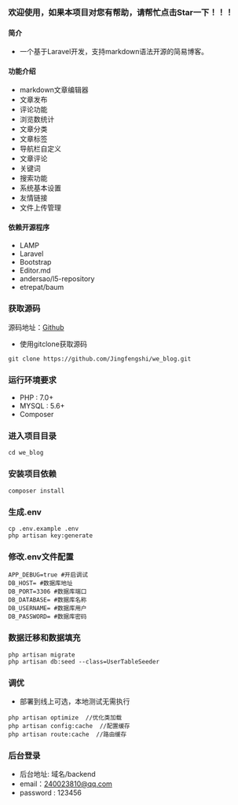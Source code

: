 ### 欢迎使用，如果本项目对您有帮助，请帮忙点击Star一下！！！
#### 简介
* 一个基于Laravel开发，支持markdown语法开源的简易博客。

#### 功能介绍
* markdown文章编辑器
* 文章发布
* 评论功能
* 浏览数统计
* 文章分类
* 文章标签
* 导航栏自定义
* 文章评论
* 关键词
* 搜索功能
* 系统基本设置
* 友情链接
* 文件上传管理

#### 依赖开源程序
* LAMP
* Laravel
* Bootstrap
* Editor.md
* andersao/l5-repository
* etrepat/baum

### 获取源码

源码地址：[Github](https://github.com/Jingfengshi/we_blog.git)

* 使用gitclone获取源码

```
git clone https://github.com/Jingfengshi/we_blog.git
```

### 运行环境要求
* PHP : 7.0+
* MYSQL : 5.6+
* Composer

### 进入项目目录

```
cd we_blog
```

### 安装项目依赖

```
composer install
```

### 生成.env

```
cp .env.example .env
php artisan key:generate
```

### 修改.env文件配置

```
APP_DEBUG=true #开启调试
DB_HOST= #数据库地址
DB_PORT=3306 #数据库端口
DB_DATABASE= #数据库名称
DB_USERNAME= #数据库用户
DB_PASSWORD= #数据库密码
```

### 数据迁移和数据填充

```
php artisan migrate
php artisan db:seed --class=UserTableSeeder
```

### 调优
* 部署到线上可选，本地测试无需执行

```
php artisan optimize  //优化类加载
php artisan config:cache  //配置缓存
php artisan route:cache  //路由缓存
```

### 后台登录

* 后台地址: 域名/backend
* email：240023810@qq.com
* password : 123456